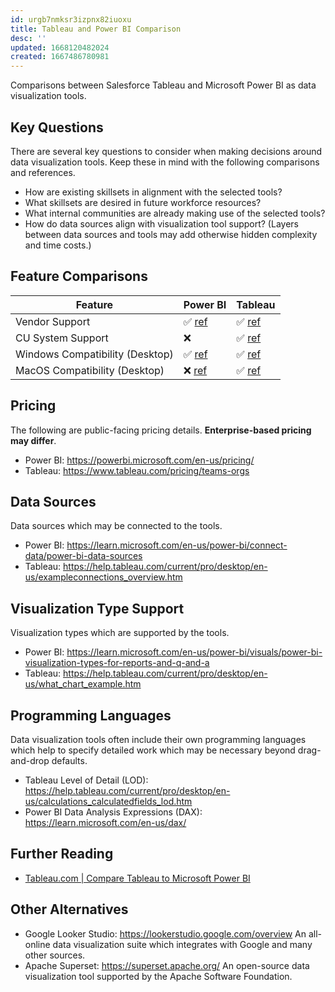 ```yaml
---
id: urgb7nmksr3izpnx82iuoxu
title: Tableau and Power BI Comparison
desc: ''
updated: 1668120482024
created: 1667486780981
---
```


Comparisons between Salesforce Tableau and Microsoft Power BI as data visualization tools.

## Key Questions

There are several key questions to consider when making decisions around data visualization tools. Keep these in mind with the following comparisons and references.

- How are existing skillsets in alignment with the selected tools?
- What skillsets are desired in future workforce resources?
- What internal communities are already making use of the selected tools?
- How do data sources align with visualization tool support? (Layers between data sources and tools may add otherwise hidden complexity and time costs.)

## Feature Comparisons

| Feature | Power BI  | Tableau  |
| --- | --- | --- |
| Vendor Support |✅ [ref](https://powerbi.microsoft.com/en-us/support/pro/)  | ✅ [ref](https://www.cu.edu/uis/service-catalog/tableau/support) |
| CU System Support | ❌  | ✅ [ref](https://www.cu.edu/uis/service-catalog/tableau/support)|
| Windows Compatibility (Desktop) | ✅ [ref](https://www.microsoft.com/en-us/download/details.aspx?id=58494) | ✅ [ref](https://www.tableau.com/products/techspecs)|
| MacOS Compatibility (Desktop) | ❌ [ref](https://www.microsoft.com/en-us/download/details.aspx?id=58494) | ✅ [ref](https://www.tableau.com/products/techspecs) |

## Pricing

The following are public-facing pricing details.
__Enterprise-based pricing may differ__.

- Power BI: <https://powerbi.microsoft.com/en-us/pricing/>
- Tableau: <https://www.tableau.com/pricing/teams-orgs>

## Data Sources

Data sources which may be connected to the tools.

- Power BI: <https://learn.microsoft.com/en-us/power-bi/connect-data/power-bi-data-sources>
- Tableau: <https://help.tableau.com/current/pro/desktop/en-us/exampleconnections_overview.htm>

## Visualization Type Support

Visualization types which are supported by the tools.

- Power BI: <https://learn.microsoft.com/en-us/power-bi/visuals/power-bi-visualization-types-for-reports-and-q-and-a>
- Tableau: <https://help.tableau.com/current/pro/desktop/en-us/what_chart_example.htm>

## Programming Languages

Data visualization tools often include their own programming languages which help to specify detailed work which may be necessary beyond drag-and-drop defaults.

- Tableau Level of Detail (LOD): <https://help.tableau.com/current/pro/desktop/en-us/calculations_calculatedfields_lod.htm>
- Power BI Data Analysis Expressions (DAX): <https://learn.microsoft.com/en-us/dax/>

## Further Reading

- [Tableau.com | Compare Tableau to Microsoft Power BI](https://www.tableau.com/compare/tableau-power-bi)

## Other Alternatives

- Google Looker Studio: <https://lookerstudio.google.com/overview>
An all-online data visualization suite which integrates with Google and many other sources.
- Apache Superset: <https://superset.apache.org/>
An open-source data visualization tool supported by the Apache Software Foundation.
